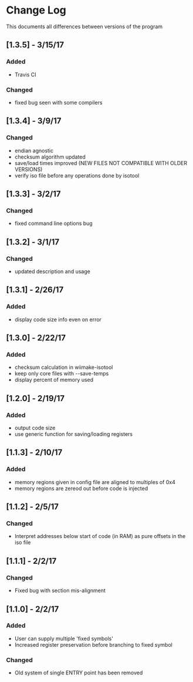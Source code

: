 # Change Log
This documents all differences between versions of the program

## [1.3.5] - 3/15/17

### Added

- Travis CI

### Changed

- fixed bug seen with some compilers

## [1.3.4] - 3/9/17

### Changed

- endian agnostic
- checksum algorithm updated
- save/load times improved (NEW FILES NOT COMPATIBLE WITH OLDER VERSIONS)
- verify iso file before any operations done by isotool

## [1.3.3] - 3/2/17

### Changed

- fixed command line options bug

## [1.3.2] - 3/1/17

### Changed

- updated description and usage

## [1.3.1] - 2/26/17
### Added

- display code size info even on error

## [1.3.0] - 2/22/17
### Added

- checksum calculation in wiimake-isotool
- keep only core files with --save-temps
- display percent of memory used

## [1.2.0] - 2/19/17
### Added

- output code size
- use generic function for saving/loading registers

## [1.1.3] - 2/10/17
### Added

- memory regions given in config file are aligned to
    multiples of 0x4
- memory regions are zereod out before code is injected

## [1.1.2] - 2/5/17

### Changed

- Interpret addresses below start of code (in RAM) as pure
    offsets in the iso file

## [1.1.1] - 2/2/17

### Changed

- Fixed bug with section mis-alignment

## [1.1.0] - 2/2/17
### Added

- User can supply multiple 'fixed symbols'
- Increased register preservation before branching to fixed symbol

### Changed

- Old system of single ENTRY point has been removed 



